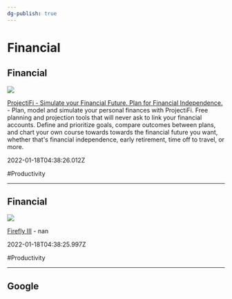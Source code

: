 ```yaml
---
dg-publish: true
---
```


# Financial

## Financial

![](https://projectionlab.com/images/opengraph/home.png)

[ProjectiFi - Simulate your Financial Future. Plan for Financial Independence.](https://projectifi.io) - Plan, model and simulate your personal finances with ProjectiFi. Free planning and projection tools that will never ask to link your financial accounts. Define and prioritize goals, compare outcomes between plans, and chart your own course towards towards the financial future you want, whether that's financial independence, early retirement, time off to travel, or more.

2022-01-18T04:38:26.012Z

#Productivity

---

## Financial

![](https://www.firefly-iii.org/assets/logo/wall.png)

[Firefly III](https://www.firefly-iii.org) - nan

2022-01-18T04:38:25.997Z

#Productivity

---

## Google
